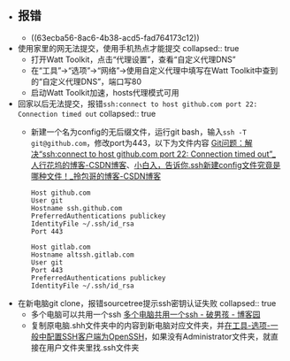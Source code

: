 - ## 报错
	- ((63ecba56-8ac6-4b38-acd5-fad764173c12))
- 使用家里的网无法提交，使用手机热点才能提交
  collapsed:: true
	- 打开Watt Toolkit，点击“代理设置”，查看“自定义代理DNS”
	- 在“工具”->“选项”->“网络”->使用自定义代理中填写在Watt Toolkit中查到的“自定义代理DNS”，端口写80
	- 启动Watt Toolkit加速，hosts代理模式可用
- 回家以后无法提交，报错`ssh:connect to host github.com port 22: Connection timed out`
  collapsed:: true
	- 新建一个名为config的无后缀文件，运行git bash，输入`ssh -T git@github.com`，修改port为443，以下为文件内容 [Git问题：解决“ssh:connect to host github.com port 22: Connection timed out”_人行花坞的博客-CSDN博客](https://blog.csdn.net/weixin_45637036/article/details/106560217)、[小白入，告诉你.ssh新建config文件究竟是哪种文件！_拎包哥的博客-CSDN博客](https://blog.csdn.net/qq_39866407/article/details/108959723)
	  
	  ``` 
	  Host github.com
	  User git
	  Hostname ssh.github.com
	  PreferredAuthentications publickey
	  IdentityFile ~/.ssh/id_rsa
	  Port 443
	  
	  Host gitlab.com
	  Hostname altssh.gitlab.com
	  User git
	  Port 443
	  PreferredAuthentications publickey
	  IdentityFile ~/.ssh/id_rsa
	  ```
- 在新电脑git clone，报错sourcetree提示ssh密钥认证失败
  collapsed:: true
	- 多个电脑可以共用一个ssh [多个电脑共用一个ssh - 破男孩 - 博客园](https://www.cnblogs.com/ayseeing/p/4646292.html)
	- 复制原电脑.shh文件夹中的内容到新电脑对应文件夹，并[在工具-选项-一般中配置SSH客户端为OpenSSH](https://blog.csdn.net/weixin_34117211/article/details/88737231)，如果没有Administrator文件夹，就直接在用户文件夹里找.ssh文件夹